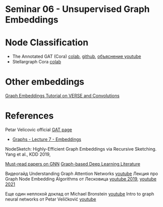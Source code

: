 # Seminar 06 - Unsupervised Graph Embeddings

# Node Classification
* The Annotated GAT (Cora) [colab](https://colab.research.google.com/drive/1RdYRbdvdZqkEL36UxkWXC1J_AmMLiBJb?usp=sharing), [github](https://github.com/gordicaleksa/pytorch-GAT/blob/main/The%20Annotated%20GAT%20(Cora).ipynb), [объяснение youtube](https://www.youtube.com/watch?v=uFLeKkXWq2c)
* Stellargraph Cora  [colab](https://colab.research.google.com/drive/1gud5XJ3tNF-b8Ag6CuXS0vCiUHSFgElV?usp=sharing)

# Other embeddings
[Graph Embeddings Tutorial on VERSE and Convolutions](https://github.com/iggisv9t/graph-stuff/blob/master/Graph%20Embeddings%20Tutorial.ipynb)

# References
Petar Velicovic official [GAT page](https://petar-v.com/GAT/)

* [Graphs - Lecture 7 - Embeddings](https://www.kaggle.com/arsenykhakhalin/graphs-lecture-7-embeddings)

NodeSketch: Highly-Efficient Graph Embeddings via Recursive Sketching. Yang et al., KDD 2019, 

[Must-read papers on GNN](https://github.com/thunlp/GNNPapers)
[Graph-based Deep Learning Literature](https://github.com/naganandy/graph-based-deep-learning-literature)

Видеогайд Understanding Graph Attention Networks [youtube](https://www.youtube.com/watch?v=A-yKQamf2Fc)
Лекция про Graph Node Embedding Algorithms от Лесковица [youtube 2019](https://www.youtube.com/watch?v=7JELX6DiUxQ), [youtube 2021](https://www.youtube.com/watch?v=xop5tC9T5xM&list=PLoROMvodv4rPLKxIpqhjhPgdQy7imNkDn&index=29)



Еще один неплохой доклад от Michael Bronstein [youtube](https://www.youtube.com/watch?v=PLGcx65MhCc)
Intro to graph neural networks от Petar Veličković [youtube](https://www.youtube.com/watch?v=8owQBFAHw7E)
